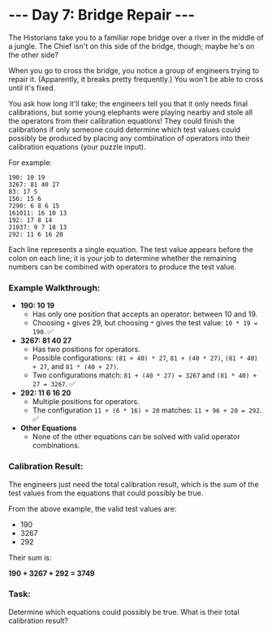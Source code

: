 # --- Day 7: Bridge Repair ---

The Historians take you to a familiar rope bridge over a river in the middle of a jungle. The Chief isn't on this side of the bridge, though; maybe he's on the other side?

When you go to cross the bridge, you notice a group of engineers trying to repair it. (Apparently, it breaks pretty frequently.) You won't be able to cross until it's fixed.

You ask how long it'll take; the engineers tell you that it only needs final calibrations, but some young elephants were playing nearby and stole all the operators from their calibration equations! They could finish the calibrations if only someone could determine which test values could possibly be produced by placing any combination of operators into their calibration equations (your puzzle input).

For example:
```plaintext
190: 10 19
3267: 81 40 27
83: 17 5
156: 15 6
7290: 6 8 6 15
161011: 16 10 13
192: 17 8 14
21037: 9 7 18 13
292: 11 6 16 20
```

Each line represents a single equation. The test value appears before the colon on each line; it is your job to determine whether the remaining numbers can be combined with operators to produce the test value.

### Example Walkthrough:
- **190: 10 19**
  - Has only one position that accepts an operator: between 10 and 19. 
  - Choosing `+` gives 29, but choosing `*` gives the test value: `10 * 19 = 190`. ✅
- **3267: 81 40 27**
  - Has two positions for operators. 
  - Possible configurations: `(81 + 40) * 27`, `81 + (40 * 27)`, `(81 * 40) + 27`, and `81 * (40 + 27)`. 
  - Two configurations match: `81 + (40 * 27) = 3267` and `(81 * 40) + 27 = 3267`. ✅
- **292: 11 6 16 20**
  - Multiple positions for operators. 
  - The configuration `11 + (6 * 16) + 20` matches: `11 + 96 + 20 = 292`. ✅
- **Other Equations**
  - None of the other equations can be solved with valid operator combinations.

### Calibration Result:
The engineers just need the total calibration result, which is the sum of the test values from the equations that could possibly be true. 

From the above example, the valid test values are:
- 190
- 3267
- 292

Their sum is:

**190 + 3267 + 292 = 3749**

### Task:
Determine which equations could possibly be true. What is their total calibration result?
